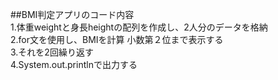 ##BMI判定アプリのコード内容  
1.体重weightと身長heightの配列を作成し、2人分のデータを格納  
2.for文を使用し、BMIを計算  小数第２位まで表示する  
3.それを2回繰り返す  
4.System.out.printlnで出力する  
